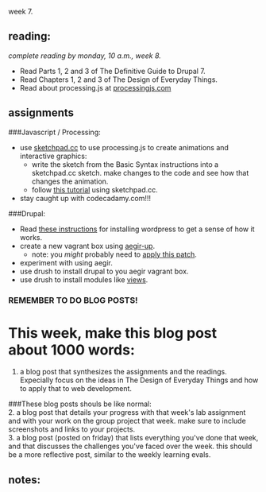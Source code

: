 week 7.  

## reading:  
_complete reading by monday, 10 a.m., week 8._  

- Read Parts 1, 2 and 3 of The Definitive Guide to Drupal 7.
- Read Chapters 1, 2 and 3 of The Design of Everyday Things.
- Read about processing.js at [processingjs.com](http://processingjs.com)

## assignments  

###Javascript / Processing:  
- use [sketchpad.cc](http://sketchpad.cc/) to use processing.js to create animations and interactive graphics:
  - write the sketch from the Basic Syntax instructions into a sketchpad.cc sketch. make changes to the code and see how that changes the animation.  
  - follow [this tutorial](http://blog.blprnt.com/blog/blprnt/tutorial-processing-javascript-and-data-visualization#idc-container) using sketchpad.cc.
- stay caught up with codecadamy.com!!!  

###Drupal:  
- Read [these instructions](http://www.bloggingrocket.com/installing-wordpress-with-shell-access/) for installing wordpress to get a sense of how it works. 
- create a new vagrant box using [aegir-up](http://drupal.org/project/aegir-up).  
  - note: you _might_ probably need to [apply this patch](http://drupal.org/node/1444634#comment-5617364).  
- experiment with using aegir.  
- use drush to install drupal to you aegir vagrant box.  
- use drush to install modules like [views](http://drupal.org/project/views). 

### REMEMBER TO DO BLOG POSTS!  
# This week, make this blog post about 1000 words:  
1. a blog post that synthesizes the assignments and the readings. Expecially focus on the ideas in The Design of Everyday Things and how to apply that to web development.  

###These blog posts shouls be like normal:  
2. a blog post that details your progress with that week's lab assignment and with your work on the group project that week. make sure to include screenshots and links to your projects.  
3. a blog post (posted on friday) that lists everything you've done that week, and that discusses the challenges you've faced over the week. this should be a more reflective post, similar to the weekly learning evals.  



## notes:  
